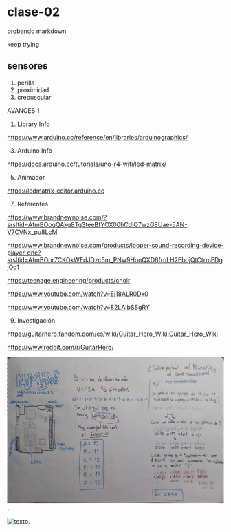 # clase-02
probando markdown

keep trying

## sensores

1. perilla
1. proximidad
1. crepuscular


AVANCES 1

1. Library Info
   
https://www.arduino.cc/reference/en/libraries/arduinographics/

3. Arduino Info
 
https://docs.arduino.cc/tutorials/uno-r4-wifi/led-matrix/

5. Animador
   
https://ledmatrix-editor.arduino.cc

7. Referentes
   
https://www.brandnewnoise.com/?srsltid=AfmBOoqQAkg8Tg3teeBfYOX00hCdlQ7wzG8Uae-5AN-V7CVNx_pu8LcM

https://www.brandnewnoise.com/products/looper-sound-recording-device-player-one?srsltid=AfmBOor7CKOkWEdJDzc5m_PNw9HonQXD6fruLH2EbojQtCtrmEDgjOo1

https://teenage.engineering/products/choir

https://www.youtube.com/watch?v=Ej18ALR0Dx0

https://www.youtube.com/watch?v=82LAlbSSgRY

9. Investigación
    
https://guitarhero.fandom.com/es/wiki/Guitar_Hero_Wiki:Guitar_Hero_Wiki

https://www.reddit.com/r/GuitarHero/


![texto](./apunteHexaTux.jpg).

![texto](./apunteHexadeciTux2.jpg).
